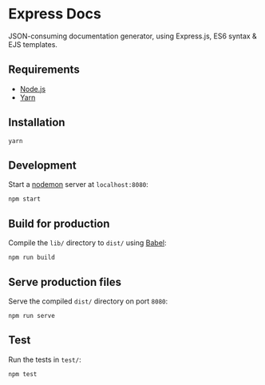 # Express Docs
JSON-consuming documentation generator, using Express.js, ES6 syntax & EJS templates.

## Requirements
- [Node.js](https://nodejs.org/en/)
- [Yarn](https://yarnpkg.com/)

## Installation
```
yarn
```

## Development
Start a [nodemon](https://github.com/remy/nodemon) server at `localhost:8080`:
```
npm start
```

## Build for production
Compile the `lib/` directory to `dist/` using [Babel](https://babeljs.io/):
```
npm run build
```

## Serve production files
Serve the compiled `dist/` directory on port `8080`:
```
npm run serve
```

## Test
Run the tests in `test/`:
```
npm test
```
